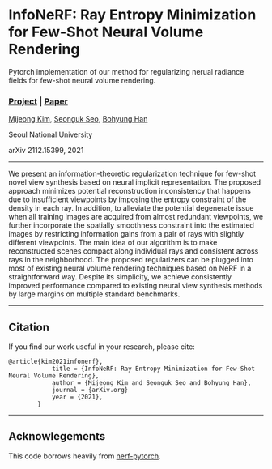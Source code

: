 # InfoNeRF: Ray Entropy Minimization for Few-Shot Neural Volume Rendering

Pytorch implementation of our method for regularizing nerual radiance fields for few-shot neural volume rendering.

### [Project](https://cv.snu.ac.kr/research/InfoNeRF/) | [Paper](https://arxiv.org/abs/2112.15399) 

[Mijeong Kim](https://mjmjeong.github.io/), [Seonguk Seo](https://seoseong.uk/), [Bohyung Han](https://cv.snu.ac.kr/~bhhan/)

Seoul National University

arXiv 2112.15399, 2021

---

We present an information-theoretic regularization technique for few-shot novel view synthesis based on neural implicit representation. 
        The proposed approach minimizes potential reconstruction inconsistency that happens due to insufficient viewpoints by imposing the entropy constraint of the density in each ray. 
        In addition, to alleviate the potential degenerate issue when all training images are acquired from almost redundant viewpoints,
        we further incorporate the spatially smoothness constraint into the estimated images by restricting information gains from a pair of rays with slightly different viewpoints. 
        The main idea of our algorithm is to make reconstructed scenes compact along individual rays and consistent across rays in the neighborhood. 
        The proposed regularizers can be plugged into most of existing neural volume rendering techniques based on NeRF in a straightforward way. 
        Despite its simplicity, we achieve consistently improved performance compared to existing neural view synthesis methods by large margins on multiple standard benchmarks. 

---

## Citation

If you find our work useful in your research, please cite:

```
@article{kim2021infonerf},
            title = {InfoNeRF: Ray Entropy Minimization for Few-Shot Neural Volume Rendering},
            author = {Mijeong Kim and Seonguk Seo and Bohyung Han},
            journal = {arXiv.org}
            year = {2021},
        }
```

---

## Acknowlegements

This code borrows heavily from [nerf-pytorch](https://github.com/yenchenlin/nerf-pytorch).
